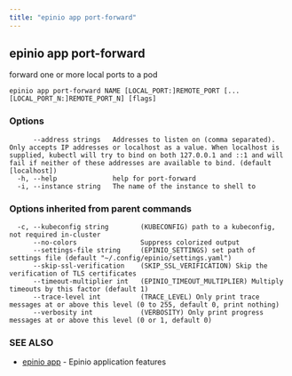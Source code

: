 ```yaml
---
title: "epinio app port-forward"
---
```

## epinio app port-forward

forward one or more local ports to a pod

```
epinio app port-forward NAME [LOCAL_PORT:]REMOTE_PORT [...[LOCAL_PORT_N:]REMOTE_PORT_N] [flags]
```

### Options

```
      --address strings   Addresses to listen on (comma separated). Only accepts IP addresses or localhost as a value. When localhost is supplied, kubectl will try to bind on both 127.0.0.1 and ::1 and will fail if neither of these addresses are available to bind. (default [localhost])
  -h, --help              help for port-forward
  -i, --instance string   The name of the instance to shell to
```

### Options inherited from parent commands

```
  -c, --kubeconfig string        (KUBECONFIG) path to a kubeconfig, not required in-cluster
      --no-colors                Suppress colorized output
      --settings-file string     (EPINIO_SETTINGS) set path of settings file (default "~/.config/epinio/settings.yaml")
      --skip-ssl-verification    (SKIP_SSL_VERIFICATION) Skip the verification of TLS certificates
      --timeout-multiplier int   (EPINIO_TIMEOUT_MULTIPLIER) Multiply timeouts by this factor (default 1)
      --trace-level int          (TRACE_LEVEL) Only print trace messages at or above this level (0 to 255, default 0, print nothing)
      --verbosity int            (VERBOSITY) Only print progress messages at or above this level (0 or 1, default 0)
```

### SEE ALSO

* [epinio app](./epinio_app.md)	 - Epinio application features

